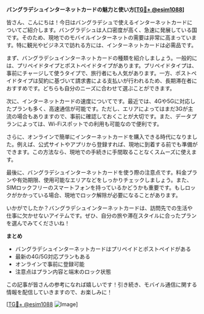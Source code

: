 **バングラデシュインターネットカードの魅力と使い方[[TG💪+ @esim1088](https://t.me/s/esim1088)]**

皆さん、こんにちは！今日はバングラデシュで使えるインターネットカードについてご紹介します。バングラデシュは人口密度が高く、急速に発展している国です。そのため、現地でのモバイルインターネットの需要は非常に高まっています。特に観光やビジネスで訪れる方には、インターネットカードは必需品です。

まず、バングラデシュインターネットカードの種類を紹介しましょう。一般的には、プリペイドタイプとポストペイドタイプがあります。プリペイドタイプは、事前にチャージして使うタイプで、旅行者にも人気があります。一方、ポストペイドタイプは契約に基づいて請求書による支払いが行われるため、長期滞在者におすすめです。どちらも自分のニーズに合わせて選ぶことができます。

次に、インターネットカードの速度についてです。最近では、4Gや5Gに対応したプランも多く、高速通信が可能です。ただし、エリアによってはまだ3Gが主流の場合もありますので、事前に確認しておくことが大切です。また、データプランによっては、Wi-Fiスポットでの利用も可能なので便利です。

さらに、オンラインで簡単にインターネットカードを購入できる時代になりました。例えば、公式サイトやアプリから登録すれば、現地に到着する前でも準備ができます。この方法なら、現地での手続きに手間取ることなくスムーズに使えます。

最後に、バングラデシュインターネットカードを使う際の注意点です。料金プランや有効期限、使用可能なエリアなどをしっかりチェックしましょう。また、SIMロックフリーのスマートフォンを持っているかどうかも重要です。もしロックがかかっている場合、現地でロック解除が必要になることがあります。

いかがでしたか？バングラデシュインターネットカードは、訪問先での生活や仕事に欠かせないアイテムです。ぜひ、自分の旅や滞在スタイルに合ったプランを選んでみてくださいね！

**まとめ**
- バングラデシュインターネットカードはプリペイドとポストペイドがある
- 最新の4G/5G対応プランもある
- オンラインで事前に登録可能
- 注意点はプラン内容と端末のロック状態

この記事が皆さんの参考になれば嬉しいです！引き続き、モバイル通信に関する情報を配信していきますので、お楽しみに！

[[TG💪+ @esim1088](https://t.me/s/esim1088) ![Image](https://i.postimg.cc/Y0z9fWf4/image.png)]